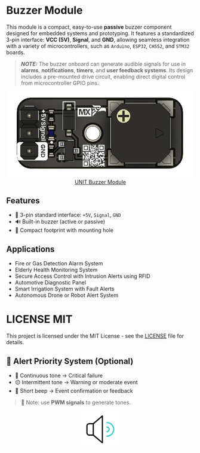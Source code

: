 # Buzzer Module

This module is a compact, easy-to-use **passive** buzzer component designed for embedded systems and prototyping. It features a standardized 3-pin interface: **VCC (5V)**, **Signal**, and **GND**, allowing seamless integration with a variety of microcontrollers, such as `Arduino`, `ESP32`, `CH552`, and `STM32` boards.

> **_NOTE:_** The buzzer onboard can generate audible signals for use in **alarms**, **notifications**, **timers**, and **user feedback systems**. Its design includes a pre-mounted drive circuit, enabling direct digital control from microcontroller GPIO pins.

<div align="center">
    <a href="./buzzer_module.pdf">
        <img src="hardware/resources/buzzer_top.png" width="500px" alt="UNIT Buzzer Module"><br/>
        UNIT Buzzer Module
    </a>
</div>

## Features

- 🧩 3-pin standard interface: `+5V`, `Signal`, `GND`
- 🔊 Built-in buzzer (active or passive)
- 📏 Compact footprint with mounting hole


## Applications

- Fire or Gas Detection Alarm System
- Elderly Health Monitoring System
- Secure Access Control with Intrusion Alerts using RFID
- Automotive Diagnostic Panel
- Smart Irrigation System with Fault Alerts
- Autonomous Drone or Robot Alert System

# LICENSE MIT

This project is licensed under the MIT License - see the [LICENSE](LICENSE) file for details.

## 🔄 Alert Priority System (Optional) 
- 🔴 Continuous tone → Critical failure
- 🟡 Intermittent tone → Warning or moderate event
- 🔵 Short beep → Event confirmation or feedback


> 🔧 Note: use **PWM signals** to generate tones.
<div align="center">
    <img src="hardware/resources/sonido.gif" alt="Sound Icon" width="100"/>
</div>


